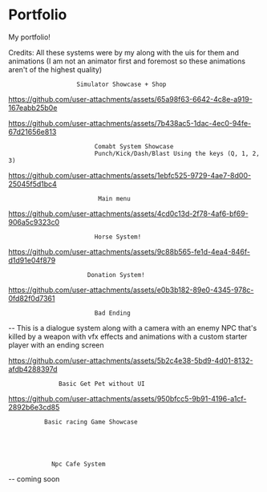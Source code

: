 # Portfolio
My portfolio!

Credits:
    All these systems were by my along with the uis for them and animations (I am not an animator first and foremost so these animations aren't of the highest quality)

                       Simulator Showcase + Shop

                       

https://github.com/user-attachments/assets/65a98f63-6642-4c8e-a919-167eabb25b0e



https://github.com/user-attachments/assets/7b438ac5-1dac-4ec0-94fe-67d21656e813








  
                            Comabt System Showcase
                            Punch/Kick/Dash/Blast Using the keys (Q, 1, 2, 3)
                
              
https://github.com/user-attachments/assets/1ebfc525-9729-4ae7-8d00-25045f5d1bc4

  



                             Main menu


https://github.com/user-attachments/assets/4cd0c13d-2f78-4af6-bf69-906a5c9323c0








                            Horse System!


https://github.com/user-attachments/assets/9c88b565-fe1d-4ea4-846f-d1d91e04f879

                          Donation System!


https://github.com/user-attachments/assets/e0b3b182-89e0-4345-978c-0fd82f0d7361



                            Bad Ending 
                            
   -- This is a dialogue system along with a camera with an enemy NPC that's killed by a weapon with vfx effects and animations with a custom starter player with an ending screen


https://github.com/user-attachments/assets/5b2c4e38-5bd9-4d01-8132-afdb4288397d


                  Basic Get Pet without UI
                  

https://github.com/user-attachments/assets/950bfcc5-9b91-4196-a1cf-2892b6e3cd85
                     
              Basic racing Game Showcase





                Npc Cafe System

-- coming soon






